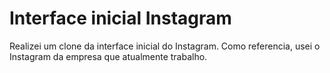 # Interface inicial Instagram
Realizei um clone da interface inicial do Instagram. Como referencia, usei o Instagram da empresa que atualmente trabalho.
